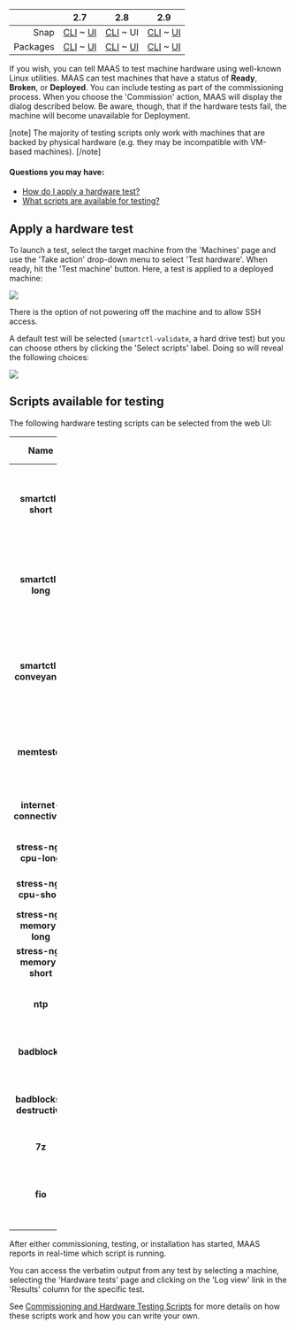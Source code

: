 <!-- deb-2-7-cli
||2.7|2.8|2.9|
|-----:|:-----:|:-----:|:-----:|
|Snap|[CLI](/t/hardware-testing-snap-2-7-cli/2670) ~ [UI](/t/hardware-testing-snap-2-7-ui/2671)|[CLI](/t/hardware-testing-snap-2-8-cli/2672) ~ [UI](/t/hardware-testing-snap-2-8-ui/2673)|[CLI](/t/hardware-testing-snap-2-9-cli/2674) ~ [UI](/t/hardware-testing-snap-2-9-ui/2675)|
|Packages|CLI ~ [UI](/t/hardware-testing-deb-2-7-ui/2677)|[CLI](/t/hardware-testing-deb-2-8-cli/2678) ~ [UI](/t/hardware-testing-deb-2-8-ui/2679)|[CLI](/t/hardware-testing-deb-2-9-cli/2680) ~ [UI](/t/hardware-testing-deb-2-9-ui/2681)|
 deb-2-7-cli -->

<!-- deb-2-7-ui
||2.7|2.8|2.9|
|-----:|:-----:|:-----:|:-----:|
|Snap|[CLI](/t/hardware-testing-snap-2-7-cli/2670) ~ [UI](/t/hardware-testing-snap-2-7-ui/2671)|[CLI](/t/hardware-testing-snap-2-8-cli/2672) ~ [UI](/t/hardware-testing-snap-2-8-ui/2673)|[CLI](/t/hardware-testing-snap-2-9-cli/2674) ~ [UI](/t/hardware-testing-snap-2-9-ui/2675)|
|Packages|[CLI](/t/hardware-testing-deb-2-7-cli/2676) ~ UI|[CLI](/t/hardware-testing-deb-2-8-cli/2678) ~ [UI](/t/hardware-testing-deb-2-8-ui/2679)|[CLI](/t/hardware-testing-deb-2-9-cli/2680) ~ [UI](/t/hardware-testing-deb-2-9-ui/2681)|
 deb-2-7-ui -->

<!-- deb-2-8-cli
||2.7|2.8|2.9|
|-----:|:-----:|:-----:|:-----:|
|Snap|[CLI](/t/hardware-testing-snap-2-7-cli/2670) ~ [UI](/t/hardware-testing-snap-2-7-ui/2671)|[CLI](/t/hardware-testing-snap-2-8-cli/2672) ~ [UI](/t/hardware-testing-snap-2-8-ui/2673)|[CLI](/t/hardware-testing-snap-2-9-cli/2674) ~ [UI](/t/hardware-testing-snap-2-9-ui/2675)|
|Packages|[CLI](/t/hardware-testing-deb-2-7-cli/2676) ~ [UI](/t/hardware-testing-deb-2-7-ui/2677)|CLI ~ [UI](/t/hardware-testing-deb-2-8-ui/2679)|[CLI](/t/hardware-testing-deb-2-9-cli/2680) ~ [UI](/t/hardware-testing-deb-2-9-ui/2681)|
 deb-2-8-cli -->

<!-- deb-2-8-ui
||2.7|2.8|2.9|
|-----:|:-----:|:-----:|:-----:|
|Snap|[CLI](/t/hardware-testing-snap-2-7-cli/2670) ~ [UI](/t/hardware-testing-snap-2-7-ui/2671)|[CLI](/t/hardware-testing-snap-2-8-cli/2672) ~ [UI](/t/hardware-testing-snap-2-8-ui/2673)|[CLI](/t/hardware-testing-snap-2-9-cli/2674) ~ [UI](/t/hardware-testing-snap-2-9-ui/2675)|
|Packages|[CLI](/t/hardware-testing-deb-2-7-cli/2676) ~ [UI](/t/hardware-testing-deb-2-7-ui/2677)|[CLI](/t/hardware-testing-deb-2-8-cli/2678) ~ UI|[CLI](/t/hardware-testing-deb-2-9-cli/2680) ~ [UI](/t/hardware-testing-deb-2-9-ui/2681)|
 deb-2-8-ui -->

<!-- deb-2-9-cli
||2.7|2.8|2.9|
|-----:|:-----:|:-----:|:-----:|
|Snap|[CLI](/t/hardware-testing-snap-2-7-cli/2670) ~ [UI](/t/hardware-testing-snap-2-7-ui/2671)|[CLI](/t/hardware-testing-snap-2-8-cli/2672) ~ [UI](/t/hardware-testing-snap-2-8-ui/2673)|[CLI](/t/hardware-testing-snap-2-9-cli/2674) ~ [UI](/t/hardware-testing-snap-2-9-ui/2675)|
|Packages|[CLI](/t/hardware-testing-deb-2-7-cli/2676) ~ [UI](/t/hardware-testing-deb-2-7-ui/2677)|[CLI](/t/hardware-testing-deb-2-8-cli/2678) ~ [UI](/t/hardware-testing-deb-2-8-ui/2679)|CLI ~ [UI](/t/hardware-testing-deb-2-9-ui/2681)|
 deb-2-9-cli -->

<!-- deb-2-9-ui
||2.7|2.8|2.9|
|-----:|:-----:|:-----:|:-----:|
|Snap|[CLI](/t/hardware-testing-snap-2-7-cli/2670) ~ [UI](/t/hardware-testing-snap-2-7-ui/2671)|[CLI](/t/hardware-testing-snap-2-8-cli/2672) ~ [UI](/t/hardware-testing-snap-2-8-ui/2673)|[CLI](/t/hardware-testing-snap-2-9-cli/2674) ~ [UI](/t/hardware-testing-snap-2-9-ui/2675)|
|Packages|[CLI](/t/hardware-testing-deb-2-7-cli/2676) ~ [UI](/t/hardware-testing-deb-2-7-ui/2677)|[CLI](/t/hardware-testing-deb-2-8-cli/2678) ~ [UI](/t/hardware-testing-deb-2-8-ui/2679)|[CLI](/t/hardware-testing-deb-2-9-cli/2680) ~ UI|
 deb-2-9-ui -->

<!-- snap-2-7-cli
||2.7|2.8|2.9|
|-----:|:-----:|:-----:|:-----:|
|Snap|CLI ~ [UI](/t/hardware-testing-snap-2-7-ui/2671)|[CLI](/t/hardware-testing-snap-2-8-cli/2672) ~ [UI](/t/hardware-testing-snap-2-8-ui/2673)|[CLI](/t/hardware-testing-snap-2-9-cli/2674) ~ [UI](/t/hardware-testing-snap-2-9-ui/2675)|
|Packages|[CLI](/t/hardware-testing-deb-2-7-cli/2676) ~ [UI](/t/hardware-testing-deb-2-7-ui/2677)|[CLI](/t/hardware-testing-deb-2-8-cli/2678) ~ [UI](/t/hardware-testing-deb-2-8-ui/2679)|[CLI](/t/hardware-testing-deb-2-9-cli/2680) ~ [UI](/t/hardware-testing-deb-2-9-ui/2681)|
 snap-2-7-cli -->

<!-- snap-2-7-ui
||2.7|2.8|2.9|
|-----:|:-----:|:-----:|:-----:|
|Snap|[CLI](/t/hardware-testing-snap-2-7-cli/2670) ~ UI|[CLI](/t/hardware-testing-snap-2-8-cli/2672) ~ [UI](/t/hardware-testing-snap-2-8-ui/2673)|[CLI](/t/hardware-testing-snap-2-9-cli/2674) ~ [UI](/t/hardware-testing-snap-2-9-ui/2675)|
|Packages|[CLI](/t/hardware-testing-deb-2-7-cli/2676) ~ [UI](/t/hardware-testing-deb-2-7-ui/2677)|[CLI](/t/hardware-testing-deb-2-8-cli/2678) ~ [UI](/t/hardware-testing-deb-2-8-ui/2679)|[CLI](/t/hardware-testing-deb-2-9-cli/2680) ~ [UI](/t/hardware-testing-deb-2-9-ui/2681)|
 snap-2-7-ui -->

<!-- snap-2-8-cli
||2.7|2.8|2.9|
|-----:|:-----:|:-----:|:-----:|
|Snap|[CLI](/t/hardware-testing-snap-2-7-cli/2670) ~ [UI](/t/hardware-testing-snap-2-7-ui/2671)|CLI ~ [UI](/t/hardware-testing-snap-2-8-ui/2673)|[CLI](/t/hardware-testing-snap-2-9-cli/2674) ~ [UI](/t/hardware-testing-snap-2-9-ui/2675)|
|Packages|[CLI](/t/hardware-testing-deb-2-7-cli/2676) ~ [UI](/t/hardware-testing-deb-2-7-ui/2677)|[CLI](/t/hardware-testing-deb-2-8-cli/2678) ~ [UI](/t/hardware-testing-deb-2-8-ui/2679)|[CLI](/t/hardware-testing-deb-2-9-cli/2680) ~ [UI](/t/hardware-testing-deb-2-9-ui/2681)|
 snap-2-8-cli -->

||2.7|2.8|2.9|
|-----:|:-----:|:-----:|:-----:|
|Snap|[CLI](/t/hardware-testing-snap-2-7-cli/2670) ~ [UI](/t/hardware-testing-snap-2-7-ui/2671)|[CLI](/t/hardware-testing-snap-2-8-cli/2672) ~ UI|[CLI](/t/hardware-testing-snap-2-9-cli/2674) ~ [UI](/t/hardware-testing-snap-2-9-ui/2675)|
|Packages|[CLI](/t/hardware-testing-deb-2-7-cli/2676) ~ [UI](/t/hardware-testing-deb-2-7-ui/2677)|[CLI](/t/hardware-testing-deb-2-8-cli/2678) ~ [UI](/t/hardware-testing-deb-2-8-ui/2679)|[CLI](/t/hardware-testing-deb-2-9-cli/2680) ~ [UI](/t/hardware-testing-deb-2-9-ui/2681)|

<!-- snap-2-9-cli
||2.7|2.8|2.9|
|-----:|:-----:|:-----:|:-----:|
|Snap|[CLI](/t/hardware-testing-snap-2-7-cli/2670) ~ [UI](/t/hardware-testing-snap-2-7-ui/2671)|[CLI](/t/hardware-testing-snap-2-8-cli/2672) ~ [UI](/t/hardware-testing-snap-2-8-ui/2673)|CLI ~ [UI](/t/hardware-testing-snap-2-9-ui/2675)|
|Packages|[CLI](/t/hardware-testing-deb-2-7-cli/2676) ~ [UI](/t/hardware-testing-deb-2-7-ui/2677)|[CLI](/t/hardware-testing-deb-2-8-cli/2678) ~ [UI](/t/hardware-testing-deb-2-8-ui/2679)|[CLI](/t/hardware-testing-deb-2-9-cli/2680) ~ [UI](/t/hardware-testing-deb-2-9-ui/2681)|
 snap-2-9-cli -->

<!-- snap-2-9-ui
||2.7|2.8|2.9|
|-----:|:-----:|:-----:|:-----:|
|Snap|[CLI](/t/hardware-testing-snap-2-7-cli/2670) ~ [UI](/t/hardware-testing-snap-2-7-ui/2671)|[CLI](/t/hardware-testing-snap-2-8-cli/2672) ~ [UI](/t/hardware-testing-snap-2-8-ui/2673)|[CLI](/t/hardware-testing-snap-2-9-cli/2674) ~ UI|
|Packages|[CLI](/t/hardware-testing-deb-2-7-cli/2676) ~ [UI](/t/hardware-testing-deb-2-7-ui/2677)|[CLI](/t/hardware-testing-deb-2-8-cli/2678) ~ [UI](/t/hardware-testing-deb-2-8-ui/2679)|[CLI](/t/hardware-testing-deb-2-9-cli/2680) ~ [UI](/t/hardware-testing-deb-2-9-ui/2681)|
 snap-2-9-ui -->

If you wish, you can tell MAAS to test machine hardware using well-known Linux utilities.  MAAS can test machines that have  a status of **Ready**, **Broken**, or **Deployed**.  You can include testing as part of the commissioning process. When you choose the 'Commission' action, MAAS will display the dialog described below.  Be aware, though, that if the hardware tests fail, the machine will become unavailable for Deployment.

[note]
The majority of testing scripts only work with machines that are backed by physical hardware (e.g. they may be incompatible with VM-based machines).
[/note]

#### Questions you may have: 

* [How do I apply a hardware test?](/t/hardware-testing/826#heading--apply-a-hardware-test)
* [What scripts are available for testing?](/t/hardware-testing/826#heading--included-scripts)

<h2 id="heading--apply-a-hardware-test">Apply a hardware test</h2>

To launch a test, select the target machine from the 'Machines' page and use the 'Take action' drop-down menu to select 'Test hardware'. When ready, hit the 'Test machine' button. Here, a test is applied to a deployed machine:

<a href="https://assets.ubuntu.com/v1/8e876889-nodes-hw-testing__2.4_deployed.png" target = "_blank"><img src="https://assets.ubuntu.com/v1/8e876889-nodes-hw-testing__2.4_deployed.png"></a>

There is the option of not powering off the machine and to allow SSH access.

A default test will be selected (`smartctl-validate`, a hard drive test) but you can choose others by clicking the 'Select scripts' label. Doing so will reveal the following choices:

<a href="https://assets.ubuntu.com/v1/ccfefe25-nodes-hw-testing__2.4_deployed-choices.png" target = "_blank"><img src="https://assets.ubuntu.com/v1/ccfefe25-nodes-hw-testing__2.4_deployed-choices.png"></a>

<h2 id="heading--included-scripts">Scripts available for testing</h2>

The following hardware testing scripts can be selected from the web UI:

<table style="width:17%;">
<colgroup>
<col width="5%" />
<col width="5%" />
<col width="5%" />
</colgroup>
<thead>
<tr class="header">
<th align="center">Name</th>
<th align="center">Category Tags</th>
<th align="center">Description</th>
</tr>
</thead>
<tbody>
<tr class="odd">
<td align="center"><strong>smartctl-short</strong></td>
<td align="center">storage</td>
<td align="center">Run the short SMART self-test and validate SMART health on all drives in parallel</td>
</tr>
<tr class="even">
<td align="center"><strong>smartctl-long</strong></td>
<td align="center">storage</td>
<td align="center">Run the long SMART self-test and validate SMART health on all drives in parallel</td>
</tr>
<tr class="odd">
<td align="center"><strong>smartctl-conveyance</strong></td>
<td align="center">storage</td>
<td align="center">Run the conveyance SMART self-test and validate SMART health on all drives in parallel</td>
</tr>
<tr class="even">
<td align="center"><strong>memtester</strong></td>
<td align="center">memory</td>
<td align="center">Run memtester against all available userspace memory.</td>
</tr>
<tr class="odd">
<td align="center"><strong>internet-connectivity</strong></td>
<td align="center">network, internet, node</td>
<td align="center">Check if the system has access to the internet.</td>
</tr>
<tr class="even">
<td align="center"><strong>stress-ng-cpu-long</strong></td>
<td align="center">cpu</td>
<td align="center">Run stress-ng memory tests for 12 hours.</td>
</tr>
<tr class="odd">
<td align="center"><strong>stress-ng-cpu-short</strong></td>
<td align="center">cpu</td>
<td align="center">Run stress-ng memory tests for 5 minutes.</td>
</tr>
<tr class="even">
<td align="center"><strong>stress-ng-memory-long</strong></td>
<td align="center">memory</td>
<td align="center">Run stress-ng memory tests for 12 hours.</td>
</tr>
<tr class="odd">
<td align="center"><strong>stress-ng-memory-short</strong></td>
<td align="center">memory</td>
<td align="center">Run stress-ng memory tests for 5 minutes.</td>
</tr>
<tr class="even">
<td align="center"><strong>ntp</strong></td>
<td align="center">network, ntp, node</td>
<td align="center">Run ntp clock set to verify NTP connectivity.</td>
</tr>
<tr class="odd">
<td align="center"><strong>badblocks</strong></td>
<td align="center">storage</td>
<td align="center">Run badblocks on disk in read-only mode.</td>
</tr>
<tr class="even">
<td align="center"><strong>badblocks-destructive</strong></td>
<td align="center">destructive, storage</td>
<td align="center">Run badblocks on a disk in read/write destructive mode.</td>
</tr>
<tr class="odd">
<td align="center"><strong>7z</strong></td>
<td align="center">cpu</td>
<td align="center">Run <em>7zip</em> CPU benchmarking.</td>
</tr>
<tr class="even">
<td align="center"><strong>fio</strong></td>
<td align="center">storage, destructive</td>
<td align="center">Run Fio benchmarking against selected storage devices.</td>
</tr>
</tbody>
</table>

After either commissioning, testing, or installation has started, MAAS reports in real-time which script is running.

You can access the verbatim output from any test by selecting a machine, selecting the 'Hardware tests' page and clicking on the 'Log view' link in the 'Results' column for the specific test.

See [Commissioning and Hardware Testing Scripts](/t/commissioning-and-hardware-testing-scripts/833) for more details on how these scripts work and how you can write your own.

<!-- LINKS -->
<!-- IMAGES -->